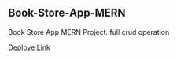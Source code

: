 ## Book-Store-App-MERN
Book Store App MERN Project.
full  crud operation

[Deploye Link](https://book-store-app-mern-af75.vercel.app)
